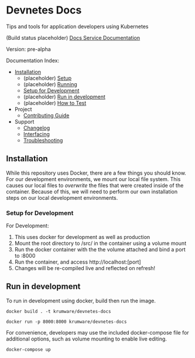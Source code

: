 # Devnetes Docs

Tips and tools for application developers using Kubernetes

(Build status placeholder)
[Docs Service Documentation](https://github.com/krumio/devnetes-docs/)

Version: pre-alpha

Documentation Index:
- [Installation](#installation)
  - (placeholder) [Setup](#setup)
  - (placeholder) [Running](#running)
  - [Setup for Development](#setup-for-development)
  - (placeholder) [Run in development](#run-in-development)
  - (placeholder) [How to Test](#how-to-test)
- Project
  - [Contributing Guide](/CONTRIBUTING.md)
- Support
  - [Changelog](/CHANGELOG.md)
  - [Interfacing](/docs/interfacing.md)
  - [Troubleshooting](/docs/troubleshooting.md)

## Installation

While this repository uses Docker, there are a few things you should know.
For our development environments, we mount our local file system. This causes our local files to _overwrite_ the files that were created inside of the container.  Because of this, we will need to perform our own installation steps on our local development environments.

### Setup for Development

For Development:

1. This uses docker for development as well as production
2. Mount the root directory to /src/ in the container using a volume mount
3. Run the docker container with the the volume attached and bind a port to :8000
4. Run the container, and access http://localhost:[port]
5. Changes will be re-compiled live and reflected on refresh!

## Run in development

To run in development using docker, build then run the image.

`docker build . -t krumware/devnetes-docs`

`docker run -p 8000:8000 krumware/devnetes-docs`

For convenience, developers may use the included docker-compose file for additional options, such as volume mounting to enable live editing.

`docker-compose up`